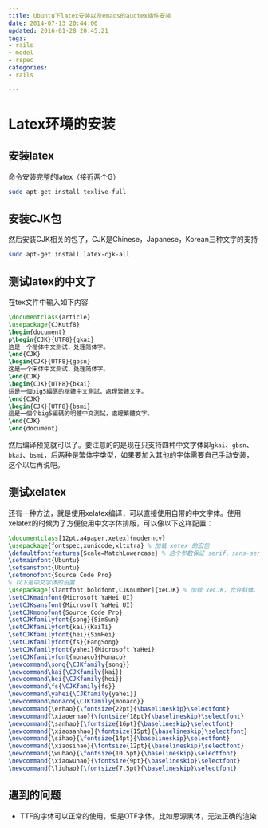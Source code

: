 ```yaml
---
title: Ubuntu下latex安装以及emacs的auctex插件安装
date: 2014-07-13 20:44:00
updated: 2016-01-28 20:45:21
tags: 
- rails
- model
- rspec
categories: 
- rails

---
```

# Latex环境的安装
## 安装latex
命令安装完整的latex（接近两个G）

```bash
sudo apt-get install texlive-full
```
    
## 安装CJK包
然后安装CJK相关的包了，CJK是Chinese，Japanese，Korean三种文字的支持
 


<!--more-->


   
```bash
sudo apt-get install latex-cjk-all
```
    
## 测试latex的中文了
在tex文件中输入如下内容
    
```tex
\documentclass{article}
\usepackage{CJKutf8}
\begin{document}
p\begin{CJK}{UTF8}{gkai}
这是一个楷体中文测试，处理简体字。
\end{CJK}
\begin{CJK}{UTF8}{gbsn}
这是一个宋体中文测试，处理简体字。
\end{CJK}
\begin{CJK}{UTF8}{bkai}
這是一個big5編碼的楷體中文測試，處理繁體文字。
\end{CJK}
\begin{CJK}{UTF8}{bsmi}
這是一個个big5編碼的明體中文測試，處理繁體文字。
\end{CJK}
\end{document}
```

然后编译预览就可以了。要注意的的是现在只支持四种中文字体即`gkai`、`gbsn`、`bkai`、`bsmi`，后两种是繁体字类型，如果要加入其他的字体需要自己手动安装，这个以后再说吧。

## 测试xelatex
还有一种方法，就是使用xelatex编译，可以直接使用自带的中文字体。使用xelatex的时候为了方便使用中文字体排版，可以像以下这样配置：

```tex
\documentclass[12pt,a4paper,xetex]{moderncv}
\usepackage{fontspec,xunicode,xltxtra} % 加载 xetex 的宏包
\defaultfontfeatures{Scale=MatchLowercase} % 这个参数保证 serif、sans-serif 和 monospace 字体在小写时大小匹配
\setmainfont{Ubuntu} 
\setsansfont{Ubuntu} 
\setmonofont{Source Code Pro}
% 以下是中文字体的设置
\usepackage[slantfont,boldfont,CJKnumber]{xeCJK} % 加载 xeCJK，允许斜体、粗体和 CJK 数字
\setCJKmainfont{Microsoft YaHei UI}
\setCJKsansfont{Microsoft YaHei UI}
\setCJKmonofont{Source Code Pro}
\setCJKfamilyfont{song}{SimSun}
\setCJKfamilyfont{kai}{KaiTi}
\setCJKfamilyfont{hei}{SimHei}
\setCJKfamilyfont{fs}{FangSong}
\setCJKfamilyfont{yahei}{Microsoft YaHei}
\setCJKfamilyfont{monaco}{Monaco}
\newcommand\song{\CJKfamily{song}}
\newcommand\kai{\CJKfamily{kai}}
\newcommand\hei{\CJKfamily{hei}}
\newcommand\fs{\CJKfamily{fs}}
\newcommand\yahei{\CJKfamily{yahei}}
\newcommand\monaco{\CJKfamily{monaco}}
\newcommand{\erhao}{\fontsize{22pt}{\baselineskip}\selectfont}
\newcommand{\xiaoerhao}{\fontsize{18pt}{\baselineskip}\selectfont}
\newcommand{\sanhao}{\fontsize{16pt}{\baselineskip}\selectfont}
\newcommand{\xiaosanhao}{\fontsize{15pt}{\baselineskip}\selectfont}
\newcommand{\sihao}{\fontsize{14pt}{\baselineskip}\selectfont}
\newcommand{\xiaosihao}{\fontsize{12pt}{\baselineskip}\selectfont}
\newcommand{\wuhao}{\fontsize{10.5pt}{\baselineskip}\selectfont}
\newcommand{\xiaowuhao}{\fontsize{9pt}{\baselineskip}\selectfont}
\newcommand{\liuhao}{\fontsize{7.5pt}{\baselineskip}\selectfont}
```

## 遇到的问题
* TTF的字体可以正常的使用，但是OTF字体，比如思源黑体，无法正确的渲染